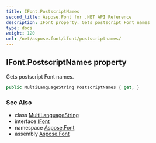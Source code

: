 ```yaml
---
title: IFont.PostscriptNames
second_title: Aspose.Font for .NET API Reference
description: IFont property. Gets postscript Font names
type: docs
weight: 120
url: /net/aspose.font/ifont/postscriptnames/
---
```

## IFont.PostscriptNames property

Gets postscript Font names.

```csharp
public MultiLanguageString PostscriptNames { get; }
```

### See Also

* class [MultiLanguageString](../../multilanguagestring/)
* interface [IFont](../)
* namespace [Aspose.Font](../../ifont/)
* assembly [Aspose.Font](../../../)


